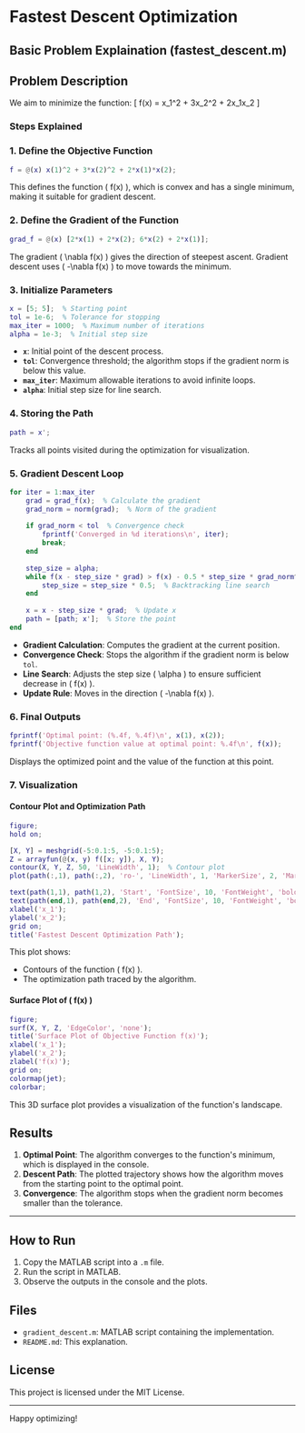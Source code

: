 # Fastest Descent Optimization 

## Basic Problem Explaination (fastest_descent.m) 

## Problem Description

We aim to minimize the function:
\[ f(x) = x_1^2 + 3x_2^2 + 2x_1x_2 \]

### Steps Explained

### 1. Define the Objective Function

```matlab
f = @(x) x(1)^2 + 3*x(2)^2 + 2*x(1)*x(2);
```

This defines the function \( f(x) \), which is convex and has a single minimum, making it suitable for gradient descent.

### 2. Define the Gradient of the Function

```matlab
grad_f = @(x) [2*x(1) + 2*x(2); 6*x(2) + 2*x(1)];
```

The gradient \( \nabla f(x) \) gives the direction of steepest ascent. Gradient descent uses \( -\nabla f(x) \) to move towards the minimum.

### 3. Initialize Parameters

```matlab
x = [5; 5];  % Starting point
tol = 1e-6;  % Tolerance for stopping
max_iter = 1000;  % Maximum number of iterations
alpha = 1e-3;  % Initial step size
```

- **`x`**: Initial point of the descent process.
- **`tol`**: Convergence threshold; the algorithm stops if the gradient norm is below this value.
- **`max_iter`**: Maximum allowable iterations to avoid infinite loops.
- **`alpha`**: Initial step size for line search.

### 4. Storing the Path

```matlab
path = x';
```

Tracks all points visited during the optimization for visualization.

### 5. Gradient Descent Loop

```matlab
for iter = 1:max_iter
    grad = grad_f(x);  % Calculate the gradient
    grad_norm = norm(grad);  % Norm of the gradient
    
    if grad_norm < tol  % Convergence check
        fprintf('Converged in %d iterations\n', iter);
        break;
    end
    
    step_size = alpha;
    while f(x - step_size * grad) > f(x) - 0.5 * step_size * grad_norm^2
        step_size = step_size * 0.5;  % Backtracking line search
    end
    
    x = x - step_size * grad;  % Update x
    path = [path; x'];  % Store the point
end
```

- **Gradient Calculation**: Computes the gradient at the current position.
- **Convergence Check**: Stops the algorithm if the gradient norm is below `tol`.
- **Line Search**: Adjusts the step size \( \alpha \) to ensure sufficient decrease in \( f(x) \).
- **Update Rule**: Moves in the direction \( -\nabla f(x) \).

### 6. Final Outputs

```matlab
fprintf('Optimal point: (%.4f, %.4f)\n', x(1), x(2));
fprintf('Objective function value at optimal point: %.4f\n', f(x));
```

Displays the optimized point and the value of the function at this point.

### 7. Visualization

#### Contour Plot and Optimization Path

```matlab
figure;
hold on;

[X, Y] = meshgrid(-5:0.1:5, -5:0.1:5);
Z = arrayfun(@(x, y) f([x; y]), X, Y);
contour(X, Y, Z, 50, 'LineWidth', 1);  % Contour plot
plot(path(:,1), path(:,2), 'ro-', 'LineWidth', 1, 'MarkerSize', 2, 'MarkerFaceColor', 'r');  % Path

text(path(1,1), path(1,2), 'Start', 'FontSize', 10, 'FontWeight', 'bold');
text(path(end,1), path(end,2), 'End', 'FontSize', 10, 'FontWeight', 'bold');
xlabel('x_1');
ylabel('x_2');
grid on;
title('Fastest Descent Optimization Path');
```

This plot shows:
- Contours of the function \( f(x) \).
- The optimization path traced by the algorithm.

#### Surface Plot of \( f(x) \)

```matlab
figure;
surf(X, Y, Z, 'EdgeColor', 'none');
title('Surface Plot of Objective Function f(x)');
xlabel('x_1');
ylabel('x_2');
zlabel('f(x)');
grid on;
colormap(jet);
colorbar;
```

This 3D surface plot provides a visualization of the function's landscape.

## Results

1. **Optimal Point**: The algorithm converges to the function's minimum, which is displayed in the console.
2. **Descent Path**: The plotted trajectory shows how the algorithm moves from the starting point to the optimal point.
3. **Convergence**: The algorithm stops when the gradient norm becomes smaller than the tolerance.

---

## How to Run

1. Copy the MATLAB script into a `.m` file.
2. Run the script in MATLAB.
3. Observe the outputs in the console and the plots.

## Files

- `gradient_descent.m`: MATLAB script containing the implementation.
- `README.md`: This explanation.

## License

This project is licensed under the MIT License.

---

Happy optimizing!
